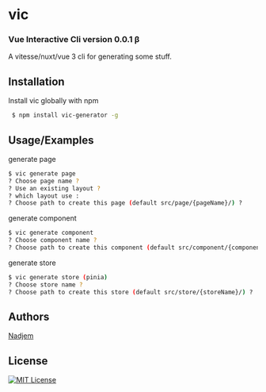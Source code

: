 
# vic 
### Vue Interactive Cli version 0.0.1 β
A vitesse/nuxt/vue 3 cli for generating some stuff.


## Installation

Install vic globally with npm

```bash
 $ npm install vic-generator -g
```

    
## Usage/Examples

generate page

```bash
$ vic generate page
? Choose page name ?
? Use an existing layout ?
? which layout use :
? Choose path to create this page (default src/page/{pageName}/) ?
```

generate component

```bash
$ vic generate component
? Choose component name ?
? Choose path to create this component (default src/component/{componentName}/) ? 
```

generate store

```bash
$ vic generate store (pinia)
? Choose store name ?
? Choose path to create this store (default src/store/{storeName}/) ? 
```


## Authors

[Nadjem](https://www.github.com/nadjem)


## License




[![MIT License](https://img.shields.io/badge/License-MIT-green.svg)](https://choosealicense.com/licenses/mit/)
